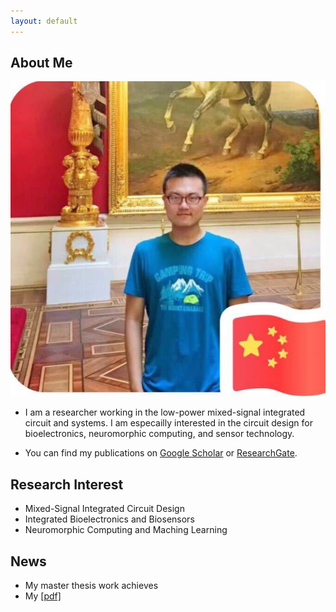 ```yaml
---
layout: default
---
```


## About Me

<img class="profile-picture" src="./imgs/photo.jpg">

- I am a researcher working in the low-power mixed-signal integrated circuit and systems. I am especailly interested in the circuit design for bioelectronics, neuromorphic computing, and sensor technology.

- You can find my publications on [Google Scholar]([https://scholar.google.com.hk/citations?user=7QvWnzMAAAAJ&hl=zh-CN](https://scholar.google.com/citations?user=SiProigAAAAJ&hl=en&oi=sra)) or [ResearchGate](https://www.researchgate.net/profile/Zhikai-Huang).


## Research Interest

- Mixed-Signal Integrated Circuit Design
- Integrated Bioelectronics and Biosensors
- Neuromorphic Computing and Maching Learning

## News
- My master thesis work achieves 
- My  [[pdf]](https://arxiv.org/pdf/2109.03810)




